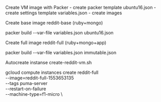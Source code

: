 Create VM image with Packer
    -  create packer template ubuntu16.json
    -  create settings template variables.json
    -  create images

Create base image reddit-base (ruby+mongo)

packer build --var-file variables.json ubuntu16.json

Create full image reddit-full (ruby+mongo+app)

packer build --var-file variables.json immutable.json

Autocreate instanse create-reddit-vm.sh

gcloud compute instances create reddit-full \
--image=reddit-full-1553653135 \
--tags puma-server \
--restart-on-failure \
--machine-type=f1-micro \